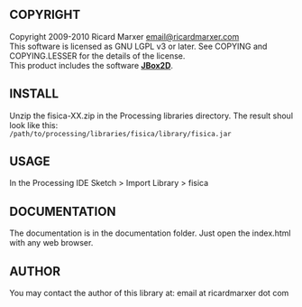 COPYRIGHT
---------------
Copyright 2009-2010 Ricard Marxer <email@ricardmarxer.com><br>
This software is licensed as GNU LGPL v3 or later.  See COPYING and COPYING.LESSER
for the details of the license.<br>
This product includes the software [**JBox2D**](http://www.jbox2d.org/).<br>

INSTALL
---------------
Unzip the fisica-XX.zip in the Processing libraries directory.
The result shoul look like this:<br>
`/path/to/processing/libraries/fisica/library/fisica.jar`

USAGE
---------------
In the Processing IDE Sketch > Import Library > fisica

DOCUMENTATION
---------------
The documentation is in the documentation folder.  Just open the index.html with any web browser.

AUTHOR
---------------
You may contact the author of this library at:
email at ricardmarxer dot com